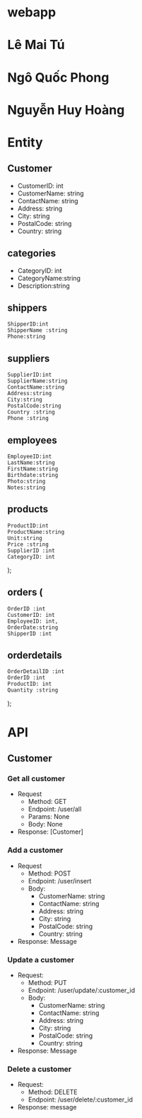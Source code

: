 # webapp

# Lê Mai Tú
# Ngô Quốc Phong
# Nguyễn Huy Hoàng


# Entity
## Customer
* CustomerID: int
* CustomerName: string
* ContactName: string
* Address: string
* City: string
* PostalCode: string
* Country: string
## categories
* CategoryID: int
* CategoryName:string
* Description:string
## shippers 
    ShipperID:int
    ShipperName :string
    Phone:string

## suppliers 
    SupplierID:int
    SupplierName:string
    ContactName:string
    Address:string
    City:string
    PostalCode:string
    Country :string
    Phone :string


## employees 
    EmployeeID:int
    LastName:string
    FirstName:string
    Birthdate:string
    Photo:string
    Notes:string

## products 
    ProductID:int
    ProductName:string
    Unit:string
    Price :string
    SupplierID :int
    CategoryID: int
);

## orders (
    OrderID :int
    CustomerID: int
    EmployeeID: int,
    OrderDate:string
    ShipperID :int


## orderdetails 
    OrderDetailID :int
    OrderID :int
    ProductID: int
    Quantity :string
);
# API
## Customer
### Get all customer
* Request
    * Method: GET
    * Endpoint: /user/all
    * Params: None
    * Body: None
* Response: [Customer]
### Add a customer
* Request
    * Method: POST
    * Endpoint: /user/insert
    * Body:
        * CustomerName: string
        * ContactName: string
        * Address: string
        * City: string
        * PostalCode: string
        * Country: string
* Response: Message
### Update a customer
* Request:
    * Method: PUT
    * Endpoint: /user/update/:customer_id
    * Body:
        * CustomerName: string
        * ContactName: string
        * Address: string
        * City: string
        * PostalCode: string
        * Country: string
* Response: Message

### Delete a customer
* Request:
    * Method: DELETE
    * Endpoint: /user/delete/:customer_id
* Response: message
